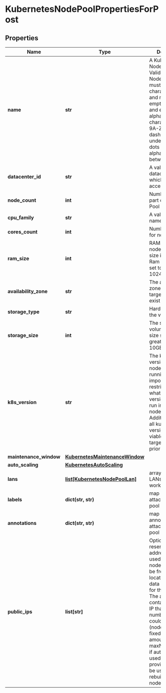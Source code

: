 # KubernetesNodePoolPropertiesForPost

## Properties
| Name | Type | Description | Notes |
| ------------ | ------------- | ------------- | ------------- |
| **name** | **str** | A Kubernetes Node Pool Name. Valid Kubernetes Node Pool name must be 63 characters or less and must be empty or begin and end with an alphanumeric character ([a-z0-9A-Z]) with dashes (-), underscores (_), dots (.), and alphanumerics between. |  |
| **datacenter_id** | **str** | A valid uuid of the datacenter on which user has access |  |
| **node_count** | **int** | Number of nodes part of the Node Pool |  |
| **cpu_family** | **str** | A valid cpu family name |  |
| **cores_count** | **int** | Number of cores for node |  |
| **ram_size** | **int** | RAM size for node, minimum size is 2048MB. Ram size must be set to multiple of 1024MB. |  |
| **availability_zone** | **str** | The availability zone in which the target VM should exist |  |
| **storage_type** | **str** | Hardware type of the volume |  |
| **storage_size** | **int** | The size of the volume in GB. The size should be greater than 10GB. |  |
| **k8s_version** | **str** | The kubernetes version in which a nodepool is running. This imposes restrictions on what kubernetes versions can be run in a cluster&#39;s nodepools. Additionally, not all kubernetes versions are viable upgrade targets for all prior versions. | [optional]  |
| **maintenance_window** | [**KubernetesMaintenanceWindow**](KubernetesMaintenanceWindow.md) |  | [optional]  |
| **auto_scaling** | [**KubernetesAutoScaling**](KubernetesAutoScaling.md) |  | [optional]  |
| **lans** | [**list[KubernetesNodePoolLan]**](KubernetesNodePoolLan.md) | array of additional LANs attached to worker nodes | [optional]  |
| **labels** | **dict(str, str)** | map of labels attached to node pool | [optional]  |
| **annotations** | **dict(str, str)** | map of annotations attached to node pool | [optional]  |
| **public_ips** | **list[str]** | Optional array of reserved public IP addresses to be used by the nodes. IPs must be from same location as the data center used for the node pool. The array must contain one extra IP than maximum number of nodes could be. (nodeCount+1 if fixed node amount or maxNodeCount+1 if auto scaling is used) The extra provided IP Will be used during rebuilding of nodes. | [optional]  |



